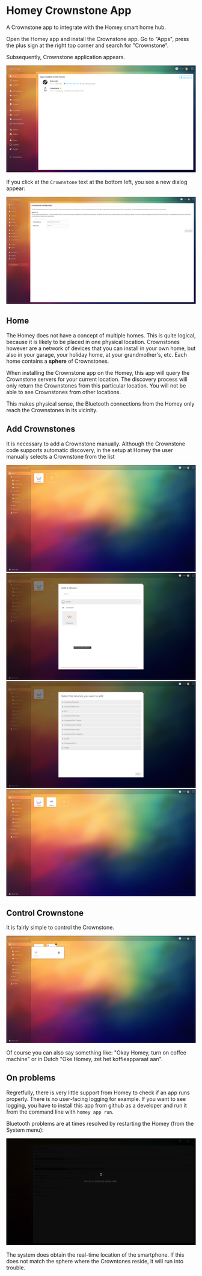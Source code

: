 # Homey Crownstone App

A Crownstone app to integrate with the Homey smart home hub. 

Open the Homey app and install the Crownstone app. Go to "Apps", press the plus sign at the right top corner and search
for "Crownstone".

Subsequently, Crownstone application appears.

![Crownstone in the Homey GUI](doc/homey-gui-crownstone-app.png)

If you click at the `Crownstone` text at the bottom left, you see a new dialog appear:

![Configuration of Crownstone in the Homey GUI](doc/homey-gui-crownstone-app-config.png)

## Home

The Homey does not have a concept of multiple homes. This is quite logical, because it is likely to be placed in one
physical location. Crownstones however are a network of devices that you can install in your own home, but also in
your garage, your holiday home, at your grandmother's, etc. Each home contains a **sphere** of Crownstones.

When installing the Crownstone app on the Homey, this app will query the Crownstone servers for your current location.
The discovery process will only return the Crownstones from this particular location. You will not be able to see
Crownstones from other locations.

This makes physical sense, the Bluetooth connections from the Homey only reach the Crownstones in its vicinity.

## Add Crownstones

It is necessary to add a Crownstone manually. Although the Crownstone code supports automatic discovery, in the setup at Homey the user manually selects a Crownstone from the list

![Homey: Add Crownstone type](doc/homey-gui-devices-zones.png)
![Homey: Add Crownstone](doc/homey-gui-add-device.png)
![Homey: Select Crownstone from list](doc/homey-gui-select-device.png)
![Homey: Crownstone added](doc/homey-gui-device-added.png)

## Control Crownstone

It is fairly simple to control the Crownstone.

![Crownstone add Device](doc/homey-gui-control-device.png)

Of course you can also say something like: "Okay Homey, turn on coffee machine" or in Dutch "Oke Homey, zet het koffieapparaat aan".

## On problems

Regretfully, there is very little support from Homey to check if an app runs properly. 
There is no user-facing logging for example. 
If you want to see logging, you have to install this app from github as a developer and run it from the command line with `homey app run`.

Bluetooth problems are at times resolved by restarting the Homey (from the System menu):

![Reset Homey](doc/homey-gui-restarting.png)

The system does obtain the real-time location of the smartphone. If this does not match the sphere where the 
Crowntones reside, it will run into trouble.



